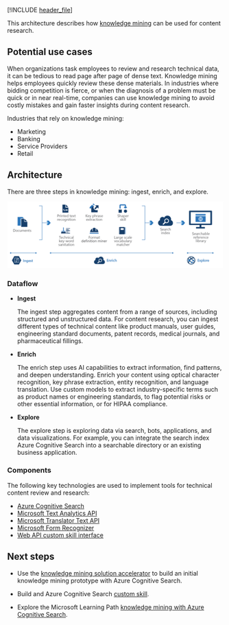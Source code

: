 <!-- cSpell:ignore pracjain -->

[!INCLUDE [header_file](../../../includes/sol-idea-header.md)]

This architecture describes how [knowledge mining](https://azure.microsoft.com/solutions/knowledge-mining) can be used for content research.

## Potential use cases

When organizations task employees to review and research technical data, it can be tedious to read page after page of dense text. Knowledge mining helps employees quickly review these dense materials. In industries where bidding competition is fierce, or when the diagnosis of a problem must be quick or in near real-time, companies can use knowledge mining to avoid costly mistakes and gain faster insights during content research.

Industries that rely on knowledge mining:

* Marketing
* Banking
* Service Providers
* Retail

## Architecture

There are three steps in knowledge mining: ingest, enrich, and explore.

![Architecture diagram: knowledge mining in content research, with three steps: ingest, enrich, and explore.](../media/knowledge-mining-content-research.png)

### Dataflow

- **Ingest**

  The ingest step aggregates content from a range of sources, including structured and unstructured data. For content research, you can ingest different types of technical content like product manuals, user guides, engineering standard documents, patent records, medical journals, and pharmaceutical fillings.

- **Enrich**

  The enrich step uses AI capabilities to extract information, find patterns, and deepen understanding. Enrich your content using optical character recognition, key phrase extraction, entity recognition, and language translation. Use custom models to extract industry-specific terms such as product names or engineering standards, to flag potential risks or other essential information, or for HIPAA compliance.

- **Explore**

  The explore step is exploring data via search, bots, applications, and data visualizations. For example, you can integrate the search index Azure Cognitive Search into a searchable directory or an existing business application.

### Components

The following key technologies are used to implement tools for technical content review and research:

- [Azure Cognitive Search](/azure/search)
- [Microsoft Text Analytics API](https://azure.microsoft.com/services/cognitive-services/text-analytics)
- [Microsoft Translator Text API](https://azure.microsoft.com/services/cognitive-services/translator-text-api)
- [Microsoft Form Recognizer](https://azure.microsoft.com/services/cognitive-services/form-recognizer)
- [Web API custom skill interface](/azure/search/cognitive-search-custom-skill-interface)

## Next steps

- Use the [knowledge mining solution accelerator](/samples/azure-samples/azure-search-knowledge-mining/azure-search-knowledge-mining) to build an initial knowledge mining prototype with Azure Cognitive Search.

- Build and Azure Cognitive Search [custom skill](/azure/search/cognitive-search-custom-skill-interface).

- Explore the Microsoft Learning Path [knowledge mining with Azure Cognitive Search](/learn/paths/implement-knowledge-mining-azure-cognitive-search).
